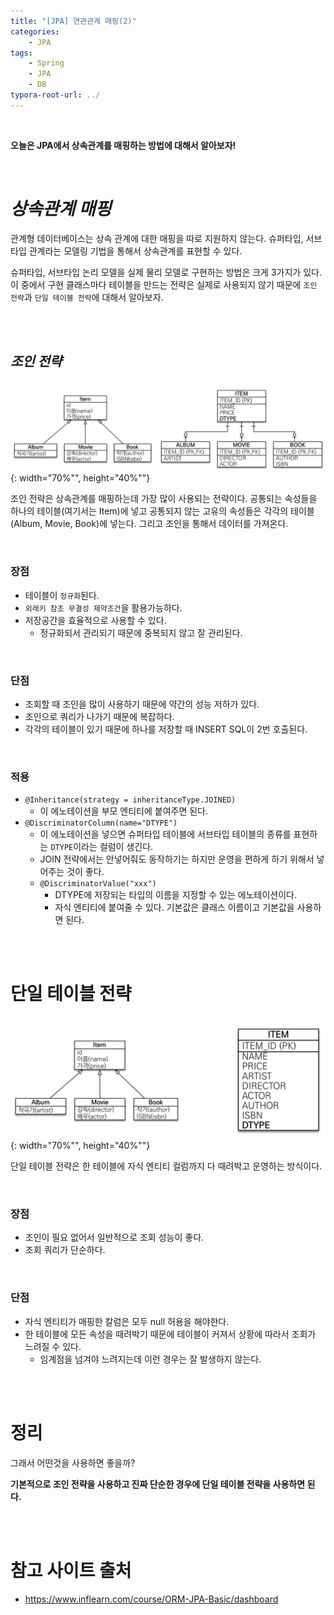 ```yaml
---
title: "[JPA] 연관관계 매핑(2)"
categories: 
    - JPA
tags:
    - Spring
    - JPA
    - DB
typora-root-url: ../
---
```


<br>



**오늘은 JPA에서 상속관계를 매핑하는 방법에 대해서 알아보자!**

<br>





# *상속관계 매핑*

관계형 데이터베이스는 상속 관계에 대한 매핑을 따로 지원하지 않는다. 슈퍼타입, 서브타입 관계라는 모델링 기법을 통해서 상속관계를 표현할 수 있다.

슈퍼타입, 서브타입 논리 모델을 실제 물리 모델로 구현하는 방법은 크게 3가지가 있다. 이 중에서 구현 클래스마다 테이블을 만드는 전략은 실제로 사용되지 않기 때문에 `조인 전략`과 `단일 테이블 전략`에 대해서 알아보자.

<br>

<br>



## *조인 전략*

![img1](/assets/images/28_1.png){: width="70%"", height="40%""}

조인 전략은 상속관계를 매핑하는데 가장 많이 사용되는 전략이다. 공통되는 속성들을 하나의 테이블(여기서는 Item)에 넣고 공통되지 않는 고유의 속성들은 각각의 테이블(Album, Movie, Book)에 넣는다. 그리고 조인을 통해서 데이터를 가져온다.

<br>



### 장점

* 테이블이 `정규화`된다.
* `외래키 참조 무결성 제약조건`을 활용가능하다.
* 저장공간을 효율적으로 사용할 수 있다.
  * 정규화되서 관리되기 때문에 중복되지 않고 잘 관리된다.

<br>



### 단점

* 조회할 때 조인을 많이 사용하기 때문에 약간의 성능 저하가 있다.
* 조인으로 쿼리가 나가기 때문에 복잡하다.
* 각각의 테이블이 있기 때문에 하나를 저장할 때 INSERT SQL이 2번 호출된다.

<br>



### 적용

* `@Inheritance(strategy = inheritanceType.JOINED) `
  * 이 에노테이션을 부모 엔티티에 붙여주면 된다.
* `@DiscriminatorColumn(name="DTYPE")`
  * 이 에노테이션을 넣으면 슈퍼타입 테이블에 서브타입 테이블의 종류를 표현하는 `DTYPE`이라는 컬럼이 생긴다.
  * JOIN 전략에서는 안넣어줘도 동작하기는 하지만 운영을 편하게 하기 위해서 넣어주는 것이 좋다.
  * `@DiscriminatorValue("xxx")`
    * DTYPE에 저장되는 타입의 이름을 지정할 수 있는 에노테이션이다.
    * 자식 엔티티에 붙여줄 수 있다. 기본값은 클래스 이름이고 기본값을 사용하면 된다.

<br>

<br>



# 단일 테이블 전략

![img1](/assets/images/28_2.png){: width="70%"", height="40%""}

단일 테이블 전략은 한 테이블에 자식 엔티티 컬럼까지 다 때려박고 운영하는 방식이다.

<br>

### 

### 장점

* 조인이 필요 없어서 일반적으로 조회 성능이 좋다.
* 조회 쿼리가 단순하다.

<br>



### 단점

* 자식 엔티티가 매핑한 칼럼은 모두 null 허용을 해야한다.
* 한 테이블에 모든 속성을 때려박기 때문에 테이블이 커져서 상황에 따라서 조회가 느려질 수 있다.
  * 임계점을 넘겨야 느려지는데 이런 경우는 잘 발생하지 않는다.

<br>

<br>



# 정리

그래서 어떤것을 사용하면 좋을까?

**기본적으로 조인 전략을 사용하고 진짜 단순한 경우에 단일 테이블 전략을 사용하면 된다.**

<br>

<br>



# 참고 사이트 출처

* https://www.inflearn.com/course/ORM-JPA-Basic/dashboard



